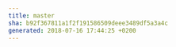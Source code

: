 ```yaml
---
title: master
sha: b92f367811a1f2f191586509deee3489df5a3a4c
generated: 2018-07-16 17:44:25 +0200
---
```

